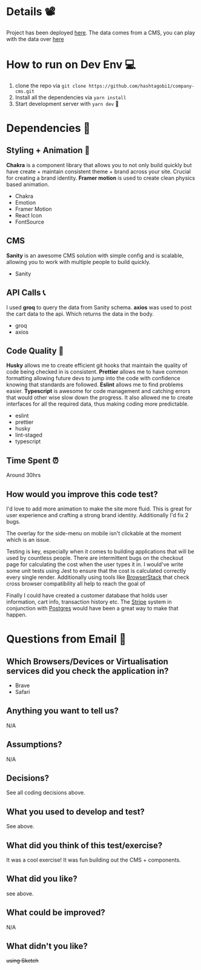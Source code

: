 # Details 📽

Project has been deployed [here](https://web-dev-test-alpha.vercel.app/).
The data comes from a CMS, you can play with the data over [here](https://github.com/hashtagobi1/company-cms/tree/main)

# How to run on Dev Env 💻

1. clone the repo via `git clone https://github.com/hashtagobi1/company-cms.git`
2. Install all the dependencies via `yarn install`
3. Start development server with `yarn dev` 🚀

# Dependencies 🌲

## Styling + Animation 🎨

**Chakra** is a component library that allows you to not only build quickly but have create + maintain consistent theme + brand across your site. Crucial for creating a brand identity. **Framer motion** is used to create clean physics based animation.

- Chakra
- Emotion
- Framer Motion
- React Icon
- FontSource

## CMS

**Sanity** is an awesome CMS solution with simple config and is scalable, allowing you to work with multiple people to build quickly.

- Sanity

## API Calls 📞

I used **groq** to query the data from Sanity schema. **axios** was used to post the cart data to the api. Which returns the data in the body.

- groq
- axios

## Code Quality 🔨

**Husky** allows me to create efficient git hooks that maintain the quality of code being checked in is consistent. **Prettier** allows me to have common formatting allowing future devs to jump into the code with confidence knowing that standards are followed. **Eslint** allows me to find problems easier. **Typescript** is awesome for code management and catching errors that would other wise slow down the progress. It also allowed me to create interfaces for all the required data, thus making coding more predictable.

- eslint
- prettier
- husky
- lint-staged
- typescript

## Time Spent ⏰

Around 30hrs

## How would you improve this code test?

I'd love to add more animation to make the site more fluid. This is great for user experience and crafting a strong brand identity. Additionally I'd fix 2 bugs.

The overlay for the side-menu on mobile isn't clickable at the moment which is an issue.

Testing is key, especially when it comes to building applications that will be used by countless people. There are intermittent bugs on the checkout page for calculating the cost when the user types it in. I would've write some unit tests using Jest to ensure that the cost is calculated correctly every single render. Additionally using tools like [BrowserStack](https://www.browserstack.com/) that check cross browser compatibility all help to reach the goal of

Finally I could have created a customer database that holds user information, cart info, transaction history etc. The [Stripe](https://stripe.com/) system in conjunction with [Postgres](https://www.postgresql.org/) would have been a great way to make that happen.

# Questions from Email 📧

## Which Browsers/Devices or Virtualisation services did you check the application in?

- Brave
- Safari

## Anything you want to tell us?

N/A

## Assumptions?

N/A

## Decisions?

See all coding decisions above.

## What you used to develop and test?

See above.

## What did you think of this test/exercise?

It was a cool exercise! It was fun building out the CMS + components.

## What did you like?

see above.

## What could be improved?

N/A

## What didn't you like?

~~using Sketch~~
